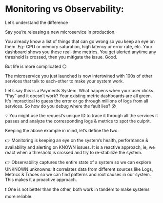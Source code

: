# Monitoring vs Observability: 

Let’s understand the difference

Say you’re releasing a new microservice in production.

You already know a list of things that can go wrong so you keep an eye on them. Eg- CPU or memory saturation, high latency or error rate, etc.
Your dashboard shows you these real-time metrics. You get alerted anytime any threshold is crossed, then you mitigate the issue. Good.

But life is more complicated 😐

The microservice you just launched is now intertwined with 100s of other services that talk to each-other to make your system work.

Let’s say this is a Payments System. What happens when your user clicks “Pay” and it doesn’t work?
Your existing metric dashboards are all green. It's impractical to guess the error or go through millions of logs from all services. So how do you debug where the fault lies? 😰

💡 You might use the request’s unique ID to trace it through all the services it passes and analyze the corresponding logs & metrics to spot the culprit.

Keeping the above example in mind, let’s define the two:


👉 Monitoring is keeping an eye on the system’s health, performance & availability and alerting on KNOWN issues. It is a reactive approach, ie, we react when a threshold is crossed and try to re-stabilize the system.

👉 Observability captures the entire state of a system so we can explore UNKNOWN unknowns. It correlates data from different sources like Logs, Metrics & Traces so we can find patterns and root causes in our system. This makes it a proactive approach.

❗ One is not better than the other, both work in tandem to make systems more reliable.